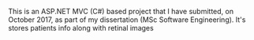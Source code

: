 This is an ASP.NET MVC (C#) based project that I have submitted, on October 2017, as part of my dissertation (MSc Software Engineering). It's stores patients info along with retinal images

